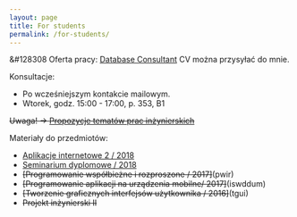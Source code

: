 ```yaml
---
layout: page
title: For students
permalink: /for-students/
---
```


&#128308 Oferta pracy:  [Database Consultant](https://pl.career.deloittece.com/job-posting/477/Database-Consultant)
CV można przysyłać do mnie.


Konsultacje:

* Po wcześniejszym kontakcie mailowym.
* Wtorek, godz. 15:00 - 17:00, p. 353, B1

~~Uwaga! &rarr; [Propozycje tematów prac inżynierskich](topics2017)~~

Materiały do przedmiotów:

* [Aplikacje internetowe 2 / 2018](ai2)
* [Seminarium dyplomowe / 2018](si)
* ~~[Programowanie współbieżne i rozproszone / 2017]~~(pwir)
* ~~[Programowanie aplikacji na urządzenia mobilne/ 2017]~~(iswddum)
* ~~[Tworzenie graficznych interfejsów użytkownika / 2016]~~(tgui)
* ~~Projekt inżynierski II~~
